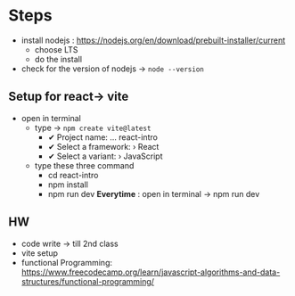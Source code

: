 # **Steps**
* install nodejs : https://nodejs.org/en/download/prebuilt-installer/current
  * choose LTS 
  * do the install
* check for the version of nodejs -> `node --version`
##  Setup for react-> vite
* open in terminal
  * type -> `npm create vite@latest`
    * ✔ Project name: … react-intro
    * ✔ Select a framework: › React
    * ✔ Select a variant: › JavaScript  
  * type these three command
    *  cd react-intro
    * npm install
    * npm run dev
**Everytime** : open in terminal -> npm run dev

## HW
* code write -> till 2nd class
* vite setup
* functional Programming: https://www.freecodecamp.org/learn/javascript-algorithms-and-data-structures/functional-programming/ 